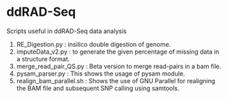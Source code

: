 # ddRAD-Seq
Scripts useful in ddRAD-Seq data analysis

1. RE_Digestion.py : insilico double digestion of genome.
2. imputeData_v2.py : to generate the given percentage of missing data in a structure format.
3. merge_read_pair_QS.py : Beta version to merge read-pairs in a bam file.
4. pysam_parser.py : This shows the usage of pysam module.
5. realign_bam_parallel.sh : Shows the use of GNU Parallel for realigning the BAM file and subsequent SNP calling using samtools.
